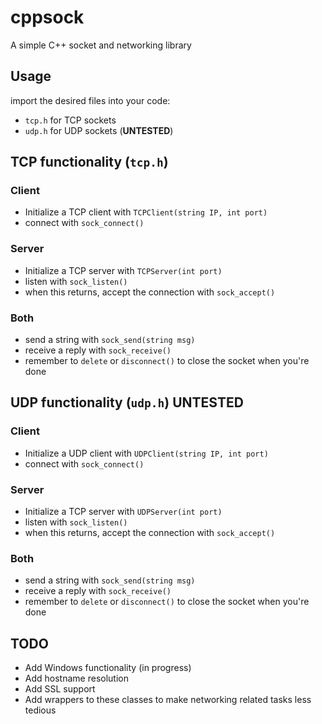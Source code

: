 # cppsock
A simple C++ socket and networking library

## Usage

import the desired files into your code:
* `tcp.h` for TCP sockets
* `udp.h` for UDP sockets (**UNTESTED**)

## TCP functionality (`tcp.h`)
### Client
* Initialize a TCP client with `TCPClient(string IP, int port)`
* connect with `sock_connect()`

### Server
* Initialize a TCP server with `TCPServer(int port)`
* listen with `sock_listen()`
* when this returns, accept the connection with `sock_accept()`

### Both
* send a string with `sock_send(string msg)`
* receive a reply with `sock_receive()`
* remember to `delete` or `disconnect()` to close the socket when you're done

## UDP functionality (`udp.h`) **UNTESTED**
### Client
* Initialize a UDP client with `UDPClient(string IP, int port)`
* connect with `sock_connect()`

### Server
* Initialize a TCP server with `UDPServer(int port)`
* listen with `sock_listen()`
* when this returns, accept the connection with `sock_accept()`

### Both
* send a string with `sock_send(string msg)`
* receive a reply with `sock_receive()`
* remember to `delete` or `disconnect()` to close the socket when you're done


## TODO
* Add Windows functionality (in progress)
* Add hostname resolution
* Add SSL support
* Add wrappers to these classes to make networking related tasks less tedious